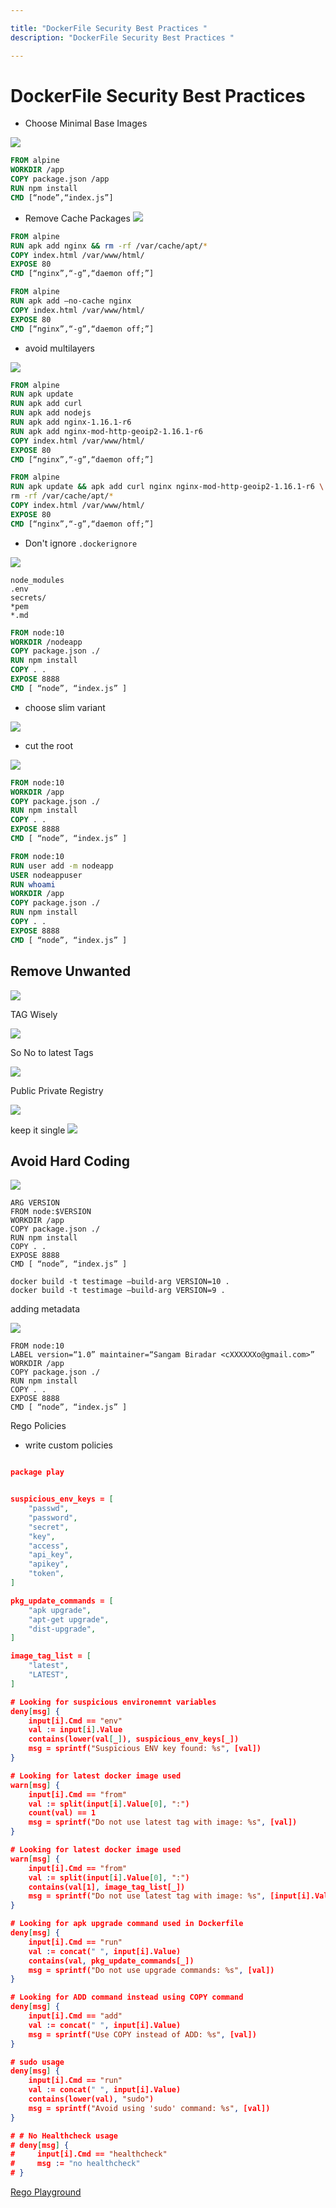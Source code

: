 ```yaml
---

title: "DockerFile Security Best Practices "
description: "DockerFile Security Best Practices "

---
```



# DockerFile Security Best Practices 

- Choose Minimal Base Images 

![](./images/minimal.gif)

```Dockerfile
FROM alpine
WORKDIR /app
COPY package.json /app
RUN npm install
CMD [“node”,“index.js”]

```


- Remove Cache Packages
![](./images/cache-package.jpeg)

```Dockerfile
FROM alpine
RUN apk add nginx && rm -rf /var/cache/apt/*
COPY index.html /var/www/html/
EXPOSE 80
CMD [“nginx”,“-g”,“daemon off;”]
```

```Dockerfile
FROM alpine
RUN apk add –no-cache nginx
COPY index.html /var/www/html/
EXPOSE 80
CMD [“nginx”,“-g”,“daemon off;”]
```

- avoid multilayers 

![](https://miro.medium.com/max/1000/0*FMAsrFS11TCJaQl5.gif)

```Dockerfile 
FROM alpine
RUN apk update
RUN apk add curl
RUN apk add nodejs
RUN apk add nginx-1.16.1-r6
RUN apk add nginx-mod-http-geoip2-1.16.1-r6
COPY index.html /var/www/html/
EXPOSE 80
CMD [“nginx”,“-g”,“daemon off;”]
```

```Dockerfile
FROM alpine
RUN apk update && apk add curl nginx nginx-mod-http-geoip2-1.16.1-r6 \
rm -rf /var/cache/apt/*
COPY index.html /var/www/html/
EXPOSE 80
CMD [“nginx”,“-g”,“daemon off;”]

```
- Don't ignore `.dockerignore`

![](https://miro.medium.com/max/800/0*FNJQYGBJTCJ6CwwI.gif)

```
node_modules
.env
secrets/
*pem
*.md
```

```Dockerfile
FROM node:10
WORKDIR /nodeapp
COPY package.json ./
RUN npm install
COPY . .
EXPOSE 8888
CMD [ “node”, “index.js” ]
```

- choose slim variant  


![](https://s3.amazonaws.com/media-p.slid.es/uploads/1936196/images/8841214/pasted-from-clipboard.png)

- cut the root

![](https://s3.amazonaws.com/media-p.slid.es/uploads/1936196/images/8841215/pasted-from-clipboard.png)

```Dockerfile
FROM node:10
WORKDIR /app
COPY package.json ./
RUN npm install
COPY . .
EXPOSE 8888
CMD [ “node”, “index.js” ]
```

```Dockerfile
FROM node:10
RUN user add -m nodeapp
USER nodeappuser
RUN whoami
WORKDIR /app
COPY package.json ./
RUN npm install
COPY . .
EXPOSE 8888
CMD [ “node”, “index.js” ]

```

## Remove Unwanted 

![](https://miro.medium.com/max/1060/0*5Kgip-LsvTRHXb7f.gif)


TAG Wisely



![](https://miro.medium.com/max/960/0*XchFJrkVCTwcC1Aj.gif)

So No to latest Tags

![](https://s3.amazonaws.com/media-p.slid.es/uploads/1936196/images/8841223/pasted-from-clipboard.png)

Public Private Registry 

![](https://miro.medium.com/max/960/0*cWv3QB9YHc_5a3D_.gif)

keep it single 
![](https://miro.medium.com/max/700/0*RJiU_CQIcwj5t-6I.gif)

## Avoid Hard Coding

![](https://miro.medium.com/max/1000/0*cg2kGD2eKdypyJzT.gif)

```
ARG VERSION
FROM node:$VERSION
WORKDIR /app
COPY package.json ./
RUN npm install
COPY . .
EXPOSE 8888
CMD [ “node”, “index.js” ]

```

```
docker build -t testimage –build-arg VERSION=10 .
docker build -t testimage –build-arg VERSION=9 .
```

adding metadata 

![](https://miro.medium.com/max/1374/0*Pz7-FhTCNRu7Qs9B.jpg)

```
FROM node:10
LABEL version=“1.0” maintainer=“Sangam Biradar <cXXXXXXo@gmail.com>”
WORKDIR /app
COPY package.json ./
RUN npm install
COPY . .
EXPOSE 8888
CMD [ “node”, “index.js” ]

```

Rego Policies 

- write custom policies 

```json

package play


suspicious_env_keys = [
    "passwd",
    "password",
    "secret",
    "key",
    "access",
    "api_key",
    "apikey",
    "token",
]

pkg_update_commands = [
    "apk upgrade",
    "apt-get upgrade",
    "dist-upgrade",
]

image_tag_list = [
    "latest",
    "LATEST",
]

# Looking for suspicious environemnt variables
deny[msg] {    
    input[i].Cmd == "env"
    val := input[i].Value
    contains(lower(val[_]), suspicious_env_keys[_])
    msg = sprintf("Suspicious ENV key found: %s", [val])
}

# Looking for latest docker image used
warn[msg] {
    input[i].Cmd == "from"
    val := split(input[i].Value[0], ":")
    count(val) == 1
    msg = sprintf("Do not use latest tag with image: %s", [val])
}

# Looking for latest docker image used
warn[msg] {
    input[i].Cmd == "from"
    val := split(input[i].Value[0], ":")
    contains(val[1], image_tag_list[_])
    msg = sprintf("Do not use latest tag with image: %s", [input[i].Value])
}

# Looking for apk upgrade command used in Dockerfile
deny[msg] {
    input[i].Cmd == "run"
    val := concat(" ", input[i].Value)
    contains(val, pkg_update_commands[_])
    msg = sprintf("Do not use upgrade commands: %s", [val])
}

# Looking for ADD command instead using COPY command
deny[msg] {
    input[i].Cmd == "add"
    val := concat(" ", input[i].Value)
    msg = sprintf("Use COPY instead of ADD: %s", [val])
}

# sudo usage
deny[msg] {
    input[i].Cmd == "run"
    val := concat(" ", input[i].Value)
    contains(lower(val), "sudo")
    msg = sprintf("Avoid using 'sudo' command: %s", [val])
}

# # No Healthcheck usage
# deny[msg] {
#     input[i].Cmd == "healthcheck"
#     msg := "no healthcheck"
# }

```
[Rego Playground](https://play.openpolicyagent.org/p/epcbtaBtSF)

